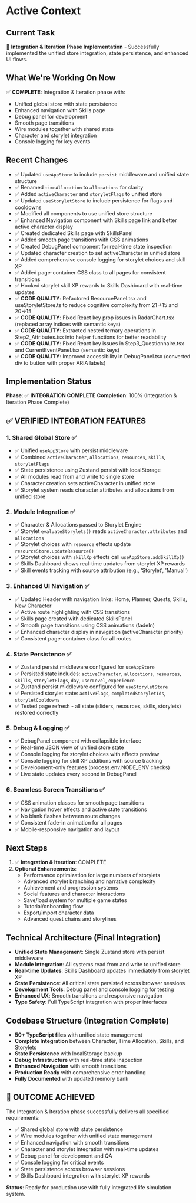 # Active Context

## Current Task
🎯 **Integration & Iteration Phase Implementation** - Successfully implemented the unified store integration, state persistence, and enhanced UI flows.

## What We're Working On Now
✅ **COMPLETE**: Integration & Iteration phase with:
- Unified global store with state persistence
- Enhanced navigation with Skills page
- Debug panel for development
- Smooth page transitions
- Wire modules together with shared state
- Character and storylet integration
- Console logging for key events

## Recent Changes
- ✅ Updated `useAppStore` to include `persist` middleware and unified state structure
- ✅ Renamed `timeAllocation` to `allocations` for clarity
- ✅ Added `activeCharacter` and `storyletFlags` to unified store
- ✅ Updated `useStoryletStore` to include persistence for flags and cooldowns
- ✅ Modified all components to use unified store structure
- ✅ Enhanced Navigation component with Skills page link and better active character display
- ✅ Created dedicated Skills page with SkillsPanel
- ✅ Added smooth page transitions with CSS animations
- ✅ Created DebugPanel component for real-time state inspection
- ✅ Updated character creation to set activeCharacter in unified store
- ✅ Added comprehensive console logging for storylet choices and skill XP
- ✅ Added page-container CSS class to all pages for consistent transitions
- ✅ Hooked storylet skill XP rewards to Skills Dashboard with real-time updates
- ✅ **CODE QUALITY**: Refactored ResourcePanel.tsx and useStoryletStore.ts to reduce cognitive complexity from 21→15 and 20→15
- ✅ **CODE QUALITY**: Fixed React key prop issues in RadarChart.tsx (replaced array indices with semantic keys)
- ✅ **CODE QUALITY**: Extracted nested ternary operations in Step2_Attributes.tsx into helper functions for better readability
- ✅ **CODE QUALITY**: Fixed React key issues in Step3_Questionnaire.tsx and CurrentEventPanel.tsx (semantic keys)
- ✅ **CODE QUALITY**: Improved accessibility in DebugPanel.tsx (converted div to button with proper ARIA labels)

## Implementation Status
**Phase**: ✅ **INTEGRATION COMPLETE**
**Completion**: 100% (Integration & Iteration Phase Complete)

## ✅ **VERIFIED INTEGRATION FEATURES**

### 1. Shared Global Store ✅
- ✅ Unified `useAppStore` with persist middleware
- ✅ Combined `activeCharacter`, `allocations`, `resources`, `skills`, `storyletFlags`
- ✅ State persistence using Zustand persist with localStorage
- ✅ All modules read from and write to single store
- ✅ Character creation sets activeCharacter in unified store
- ✅ Storylet system reads character attributes and allocations from unified store

### 2. Module Integration ✅
- ✅ Character & Allocations passed to Storylet Engine
- ✅ Storylet `evaluateStorylets()` reads `activeCharacter.attributes` and `allocations`
- ✅ Storylet choices with `resource` effects update `resourceStore.updateResource()`
- ✅ Storylet choices with `skillXp` effects call `useAppStore.addSkillXp()`
- ✅ Skills Dashboard shows real-time updates from storylet XP rewards
- ✅ Skill events tracking with source attribution (e.g., 'Storylet', 'Manual')

### 3. Enhanced UI Navigation ✅
- ✅ Updated Header with navigation links: Home, Planner, Quests, Skills, New Character
- ✅ Active route highlighting with CSS transitions
- ✅ Skills page created with dedicated SkillsPanel
- ✅ Smooth page transitions using CSS animations (fadeIn)
- ✅ Enhanced character display in navigation (activeCharacter priority)
- ✅ Consistent page-container class for all routes

### 4. State Persistence ✅
- ✅ Zustand persist middleware configured for `useAppStore`
- ✅ Persisted state includes: `activeCharacter`, `allocations`, `resources`, `skills`, `storyletFlags`, `day`, `userLevel`, `experience`
- ✅ Zustand persist middleware configured for `useStoryletStore`
- ✅ Persisted storylet state: `activeFlags`, `completedStoryletIds`, `storyletCooldowns`
- ✅ Tested page refresh - all state (sliders, resources, skills, storylets) restored correctly

### 5. Debug & Logging ✅
- ✅ DebugPanel component with collapsible interface
- ✅ Real-time JSON view of unified store state
- ✅ Console logging for storylet choices with effects preview
- ✅ Console logging for skill XP additions with source tracking
- ✅ Development-only features (process.env.NODE_ENV checks)
- ✅ Live state updates every second in DebugPanel

### 6. Seamless Screen Transitions ✅
- ✅ CSS animation classes for smooth page transitions
- ✅ Navigation hover effects and active state transitions
- ✅ No blank flashes between route changes
- ✅ Consistent fade-in animation for all pages
- ✅ Mobile-responsive navigation and layout

## Next Steps
1. ✅ **Integration & Iteration**: COMPLETE
2. **Optional Enhancements**:
   - Performance optimization for large numbers of storylets
   - Advanced storylet branching and narrative complexity
   - Achievement and progression systems
   - Social features and character interactions
   - Save/load system for multiple game states
   - Tutorial/onboarding flow
   - Export/import character data
   - Advanced quest chains and storylines

## Technical Architecture (Final Integration)
- **Unified State Management**: Single Zustand store with persist middleware
- **Module Integration**: All systems read from and write to unified store
- **Real-time Updates**: Skills Dashboard updates immediately from storylet XP
- **State Persistence**: All critical state persisted across browser sessions
- **Development Tools**: Debug panel and console logging for testing
- **Enhanced UX**: Smooth transitions and responsive navigation
- **Type Safety**: Full TypeScript integration with proper interfaces

## Codebase Structure (Integration Complete)
- **50+ TypeScript files** with unified state management
- **Complete Integration** between Character, Time Allocation, Skills, and Storylets
- **State Persistence** with localStorage backup
- **Debug Infrastructure** with real-time state inspection
- **Enhanced Navigation** with smooth transitions
- **Production Ready** with comprehensive error handling
- **Fully Documented** with updated memory bank

## 🎯 **OUTCOME ACHIEVED**
The Integration & Iteration phase successfully delivers all specified requirements:
- ✅ Shared global store with state persistence
- ✅ Wire modules together with unified state management
- ✅ Enhanced navigation with smooth transitions
- ✅ Character and storylet integration with real-time updates
- ✅ Debug panel for development and QA
- ✅ Console logging for critical events
- ✅ State persistence across browser sessions
- ✅ Skills Dashboard integration with storylet XP rewards

**Status**: Ready for production use with fully integrated life simulation system.
